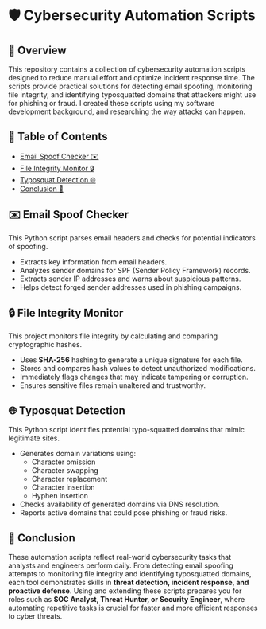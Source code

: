 # 🛡️ Cybersecurity Automation Scripts  

## 📖 Overview  
This repository contains a collection of cybersecurity automation scripts designed to reduce manual effort and optimize incident response time. The scripts provide practical solutions for detecting email spoofing, monitoring file integrity, and identifying typosquatted domains that attackers might use for phishing or fraud. I created these scripts using my software development background, and researching the way attacks can happen.

## 📑 Table of Contents  
- [Email Spoof Checker ✉️](#email-spoof-checker-️)  
- [File Integrity Monitor 🔒](#file-integrity-monitor-)  
- [Typosquat Detection 🌐](#typosquat-detection-)  
- [Conclusion 💼](#conclusion-)  

## ✉️ Email Spoof Checker  
This Python script parses email headers and checks for potential indicators of spoofing.  
- Extracts key information from email headers.  
- Analyzes sender domains for SPF (Sender Policy Framework) records.  
- Extracts sender IP addresses and warns about suspicious patterns.  
- Helps detect forged sender addresses used in phishing campaigns.  

## 🔒 File Integrity Monitor  
This project monitors file integrity by calculating and comparing cryptographic hashes.  
- Uses **SHA-256** hashing to generate a unique signature for each file.  
- Stores and compares hash values to detect unauthorized modifications.  
- Immediately flags changes that may indicate tampering or corruption.  
- Ensures sensitive files remain unaltered and trustworthy.  

## 🌐 Typosquat Detection  
This Python script identifies potential typo-squatted domains that mimic legitimate sites.  
- Generates domain variations using:  
  - Character omission  
  - Character swapping  
  - Character replacement  
  - Character insertion  
  - Hyphen insertion  
- Checks availability of generated domains via DNS resolution.  
- Reports active domains that could pose phishing or fraud risks.  

## 💼 Conclusion  
These automation scripts reflect real-world cybersecurity tasks that analysts and engineers perform daily. From detecting email spoofing attempts to monitoring file integrity and identifying typosquatted domains, each tool demonstrates skills in **threat detection, incident response, and proactive defense**. Using and extending these scripts prepares you for roles such as **SOC Analyst, Threat Hunter, or Security Engineer**, where automating repetitive tasks is crucial for faster and more efficient responses to cyber threats.  

